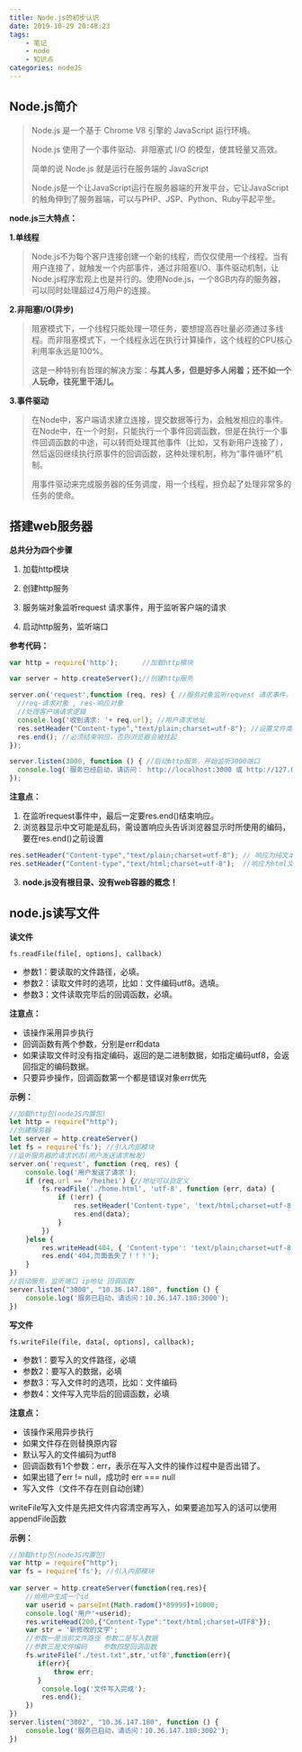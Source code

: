 ```yaml
---
title: Node.js的初步认识
date: 2019-10-29 20:48:23
tags: 
	- 笔记
	- node
	- 知识点
categories: nodeJS
---
```


## Node.js简介

> Node.js 是一个基于 Chrome V8 引擎的 JavaScript 运行环境。
>
> Node.js 使用了一个事件驱动、非阻塞式 I/O 的模型，使其轻量又高效。
>
> 简单的说 Node.js 就是运行在服务端的 JavaScript
>
> Node.js是一个让JavaScript运行在服务器端的开发平台，它让JavaScript的触角伸到了服务器端，可以与PHP、JSP、Python、Ruby平起平坐。

**node.js三大特点：**

**1.单线程**

> Node.js不为每个客户连接创建一个新的线程，而仅仅使用一个线程。当有用户连接了，就触发一个内部事件，通过非阻塞I/O、事件驱动机制，让Node.js程序宏观上也是并行的。使用Node.js，一个8GB内存的服务器，可以同时处理超过4万用户的连接。

**2.非阻塞I/O(异步)**

> 阻塞模式下，一个线程只能处理一项任务，要想提高吞吐量必须通过多线程。而非阻塞模式下，一个线程永远在执行计算操作，这个线程的CPU核心利用率永远是100%。
>
> 这是一种特别有哲理的解决方案：**与其人多，但是好多人闲着；还不如一个人玩命，往死里干活儿。**

**3.事件驱动**

> 在Node中，客户端请求建立连接，提交数据等行为，会触发相应的事件。在Node中，在一个时刻，只能执行一个事件回调函数，但是在执行一个事件回调函数的中途，可以转而处理其他事件（比如，又有新用户连接了），然后返回继续执行原事件的回调函数，这种处理机制，称为“事件循环”机制。
>
> 用事件驱动来完成服务器的任务调度，用一个线程，担负起了处理非常多的任务的使命。

## 搭建web服务器

**总共分为四个步骤**

1. 加载http模块    

2. 创建http服务    
3. 服务端对象监听request 请求事件，用于监听客户端的请求    
4. 启动http服务，监听端口

**参考代码：**

```javascript
var http = require('http');		 //加载http模块

var server = http.createServer();//创建http服务

server.on('request',function (req, res) { //服务对象监听request 请求事件，用于监听客户端的请求
  //req-请求对象 , res-响应对象
  //处理客户端请求逻辑
  console.log('收到请求: '+ req.url); //用户请求地址
  res.setHeader("Content-type","text/plain;charset=utf-8"); //设置文件类型
  res.end(); //必须结束响应，否则浏览器会被挂起
});

server.listen(3000, function () { //启动http服务，开始监听3000端口
  console.log('服务已经启动，请访问： http://localhost:3000 或 http://127.0.0.1:3000');
});
```

**注意点：**

1. 在监听request事件中，最后一定要res.end()结束响应。
2. 浏览器显示中文可能是乱码，需设置响应头告诉浏览器显示时所使用的编码，要在res.end()之前设置

```javascript
res.setHeader("Content-type","text/plain;charset=utf-8"); // 响应为纯文本
res.setHeader("Content-type","text/html;charset=utf-8");  //响应为html文本
```

3. **node.js没有根目录、没有web容器的概念！**



## node.js读写文件

**读文件**

`fs.readFile(file[, options], callback)`

* 参数1：要读取的文件路径，必填。   
* 参数2：读取文件时的选项，比如：文件编码utf8。选填。 
* 参数3：文件读取完毕后的回调函数，必填。

**注意点：**

* 该操作采用异步执行    
*  回调函数有两个参数，分别是err和data    
* 如果读取文件时没有指定编码，返回的是二进制数据，如指定编码utf8，会返回指定的编码数据。    
* 只要异步操作，回调函数第一个都是错误对象err优先

**示例：**

```javascript
//加载http包(nodeJS内置包)
let http = require("http");
//创建服务器  
let server = http.createServer()
let fs = require('fs'); //引入内部模块
//监听服务器的请求状态(用户发送请求触发)
server.on('request', function (req, res) {
    console.log('用户发送了请求');
    if (req.url == '/heihei') {//地址可以自定义
        fs.readFile('./home.html', 'utf-8', function (err, data) {
            if (!err) {
                res.setHeader('Content-type', 'text/html;charset=utf-8');
                res.end(data);
            }
        })
    }else {
        res.writeHead(404, { 'Content-type': 'text/plain;charset=utf-8' });
        res.end('404,页面丢失了！！！');
    }
})
//启动服务，监听端口 ip地址 回调函数
server.listen("3000", "10.36.147.180", function () {
    console.log('服务已启动，请访问：10.36.147.180:3000');
})
```

**写文件**

`fs.writeFile(file, data[, options], callback);`

- 参数1：要写入的文件路径，必填
- 参数2：要写入的数据，必填
- 参数3：写入文件时的选项，比如：文件编码
- 参数4：文件写入完毕后的回调函数，必填

**注意点：**

* 该操作采用异步执行    
*  如果文件存在则替换原内容    
*  默认写入的文件编码为utf8    
*  回调函数有1个参数：err，表示在写入文件的操作过程中是否出错了。    
*  如果出错了err != null，成功时 err === null    
*  写入文件（文件不存在则自动创建）

writeFile写入文件是先把文件内容清空再写入，如果要追加写入的话可以使用appendFile函数

**示例：**

```javascript
//加载http包(nodeJS内置包)
var http = require("http");
var fs = require('fs'); //引入内部模块
 
var server = http.createServer(function(req,res){
    //给用户生成一个id
    var userid = parseInt(Math.radom()*89999)+10000;
    console.log('用户'+userid);
    res.writeHead(200,{"Content-Type":"text/html;charset=UTF8"});
    var str = '新修改的文字';
    //参数一是当前文件路径 参数二是写入数据
    //参数三是文件编码	  参数四是回调函数
    fs.writeFile("./test.txt",str,'utf8',function(err){
       if(err){
           throw err;
       } 
        console.log('文件写入完成');
        res.end();
    })
})
server.listen("3002", "10.36.147.180", function () {
    console.log('服务已启动，请访问：10.36.147.180:3002');
})
```

